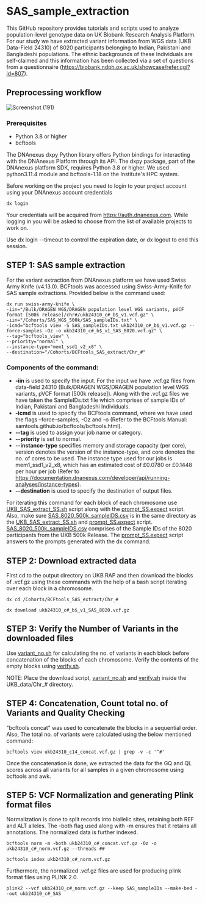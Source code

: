 # SAS_sample_extraction

This GitHub repository provides tutorials and scripts used to analyze population-level genotype data on UK Biobank Research Analysis Platform. For our study we have extracted variant information from WGS data (UKB Data-Field 24310) of 8020 participants belonging to Indian, Pakistani and Bangladeshi populations. The ethnic backgrounds of these Individuals are self-claimed and this information has been collected via a set of questions from a questionnaire (https://biobank.ndph.ox.ac.uk/showcase/refer.cgi?id=807). 

## Preprocessing workflow

![Screenshot (191)](https://github.com/user-attachments/assets/9c3feb00-287e-475a-8e05-3668ebf40082)

### Prerequisites

- Python 3.8 or higher
- bcftools

The DNAnexus dxpy Python library offers Python bindings for interacting with the DNAnexus Platform through its API. The dxpy package, part of the DNAnexus platform SDK, requires Python 3.8 or higher. We used python3.11.4 module and bcftools-1.18 on the Institute's HPC system.

Before working on the project you need to login to your project account using your DNAnexus account credentials
```
dx login
```
Your credentials will be acquired from https://auth.dnanexus.com. While logging in you will be asked to choose from the list of available projects to work on.

Use dx login --timeout to control the expiration date, or dx logout to end this session.

## STEP 1: SAS sample extraction

For the variant extraction from DNAnexus platform we have used Swiss Army Knife (v4.13.0). BCFtools was accessed using Swiss-Army-Knife for SAS sample extractions. Provided below is the command used:

```
dx run swiss-army-knife \
-iin="/Bulk/DRAGEN WGS/DRAGEN population level WGS variants, pVCF format [500k release]/chr#/ukb24310_c#_b$_v1.vcf.gz" \
-iin="/Cohorts/SAS_WGS_500k/SAS_sampleIDs.txt" \
-icmd="bcftools view -S SAS_sampleIDs.txt ukb24310_c#_b$_v1.vcf.gz --force-samples -Oz -o ukb24310_c#_b$_v1_SAS_8020.vcf.gz" \ 
--tag="bcftools_view" \
--priority="normal" \
--instance-type="mem1_ssd1_v2_x8" \
--destination="/Cohorts/BCFtools_SAS_extract/Chr_#"
```

### Components of the command: 
-	**-iin** is used to specify the input. For the input we have .vcf.gz files from data-field 24310 (Bulk/DRAGEN WGS/DRAGEN population level WGS variants, pVCF format [500k release]). Along with the .vcf.gz files we have taken the SampleIDs.txt file which comprises of sample IDs of Indian, Pakistani and Bangladeshi Individuals.
-	**-icmd** is used to specify the BCFtools command, where we have used the flags –force-samples, -Oz and -o (Refer to the BCFtools Manual: samtools.github.io/bcftools/bcftools.html).
-	**--tag** is used to assign your job name or category.
-	**--priority** is set to normal.
-	**--instance-type** specifies memory and storage capacity (per core), version denotes the version of the instance-type, and core denotes the no. of cores to be used. The instance type used for our jobs is mem1_ssd1_v2_x8, which has an estimated cost of £0.0780 or £0.1448 per hour per job (Refer to https://documentation.dnanexus.com/developer/api/running-analyses/instance-types).
-	**--destination** is used to specify the destination of output files.

For iterating this command for each block of each chromosome use [UKB_SAS_extract_SS.sh](UKB_SAS_extract_SS.sh) script along with the [prompt_SS.expect](prompt_SS.expect) script. Also, make sure [SAS_8020_500k_sampleIDS.csv](SAS_8020_500k_sampleIDS.csv) is in the same directory as the [UKB_SAS_extract_SS.sh](UKB_SAS_extract_SS.sh) and [prompt_SS.expect](prompt_SS.expect) script. [SAS_8020_500k_sampleIDS.csv](SAS_8020_500k_sampleIDS.csv) comprises of the Sample IDs of the 8020 participants from the UKB 500k Release. The [prompt_SS.expect](prompt_SS.expect) script answers to the prompts generated with the dx command.

## STEP 2: Download extracted data

First cd to the output directory on UKB RAP and then download the blocks of .vcf.gz using these commands with the help of a bash script iterating over each block in a chromosome.
```
dx cd /Cohorts/BCFtools_SAS_extract/Chr_#

dx download ukb24310_c#_b$_v1_SAS_8020.vcf.gz
```

## STEP 3: Verify the Number of Variants in the downloaded files

Use [variant_no.sh](variant_no.sh) for calculating the no. of variants in each block before concatenation of the blocks of each chromosome. Verify the contents of the empty blocks using [verify.sh](verify.sh).

NOTE: Place the download script, [variant_no.sh](variant_no.sh) and [verify.sh](verify.sh) inside the UKB_data/Chr_# directory.

## STEP 4: Concatenation, Count total no. of Variants and Quality Checking

"bcftools concat" was used to concatenate the blocks in a sequential order. Also, The total no. of variants were calculated using the below mentioned command:

```
bcftools view ukb24310_c14_concat.vcf.gz | grep -v -c '^#'
```
Once the concatenation is done, we extracted the data for the GQ and QL scores across all variants for all samples in a given chromosome using bcftools and awk.

## STEP 5: VCF Normalization and generating Plink format files

Normalization is done to split records into biallelic sites, retaining both REF and ALT alleles. The -both flag used along with -m ensures that it retains all annotations. The normalized data is further indexed.

```
bcftools norm -m -both ukb24310_c#_concat.vcf.gz -Oz -o ukb24310_c#_norm.vcf.gz --threads ##

bcftools index ukb24310_c#_norm.vcf.gz
```  
Furthermore, the normalized .vcf.gz files are used for producing plink format files using PLINK 2.0. 

```
plink2 --vcf ukb24310_c#_norm.vcf.gz --keep SAS_sampleIDs --make-bed --out ukb24310_c#_SAS
```
